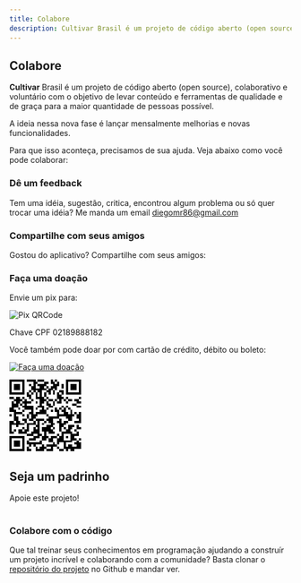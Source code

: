```yaml
---
title: Colabore
description: Cultivar Brasil é um projeto de código aberto (open source), colaborativo e voluntário com o objetivo de levar conteúdo e ferramentas de qualidade e de graça para a maior quantidade de pessoas possível.
---
```


## Colabore

**Cultivar** Brasil é um projeto de código aberto (open source), colaborativo e voluntário com o objetivo de levar conteúdo e ferramentas de qualidade e de graça para a maior quantidade de pessoas possível.

A ideia nessa nova fase é lançar mensalmente melhorias e novas funcionalidades.

Para que isso aconteça, precisamos de sua ajuda. Veja abaixo como você pode colaborar:

### Dê um feedback

Tem uma idéia, sugestão, critica, encontrou algum problema ou só quer trocar uma idéia? Me manda um email diegomr86@gmail.com

### Compartilhe com seus amigos

Gostou do aplicativo? Compartilhe com seus amigos:

<share></share>

### Faça uma doação

Envie um pix para:

![Pix QRCode](/cultivar-qrcode.png)

Chave CPF 02189888182

Você também pode doar por com cartão de crédito, débito ou boleto:

[![Faça uma doação](https://www.paypalobjects.com/pt_BR/BR/i/btn/btn_donateCC_LG.gif)](https://www.paypal.com/cgi-bin/webscr?cmd=_s-xclick&hosted_button_id=HH697JKUJ45YG)

![Paypal QRCode](/cultivar-qrcode-paypal.png)

## Seja um padrinho

<v-btn color="primary" href="https://www.padrim.com.br/cultivar" target="_blank">Apoie este projeto!</v-btn>
<br></br>

### Colabore com o código

Que tal treinar seus conhecimentos em programação ajudando a construír um projeto incrível e colaborando com a comunidade? Basta clonar o [repositório do projeto](https://github.com/diegomr86/cultivar) no Github e mandar ver.
